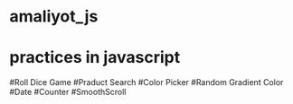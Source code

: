 # amaliyot_js
# practices in javascript
#Roll Dice Game
#Praduct Search
#Color Picker
#Random Gradient Color
#Date
#Counter
#SmoothScroll
